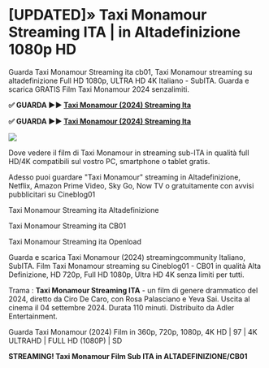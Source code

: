 # [UPDATED]» Taxi Monamour Streaming ITA | in Altadefinizione 1080p HD
Guarda Taxi Monamour Streaming ita cb01, Taxi Monamour streaming su altadefinizione Full HD 1080p, ULTRA HD 4K Italiano - SubITA. Guarda e scarica GRATIS Film Taxi Monamour 2024 senzalimiti.

**✅ GUARDA ►► [Taxi Monamour (2024) Streaming Ita](https://moviecorn-tv.com/it/movie/1289608/taxi-monamour.html)**

**✅ GUARDA ►► [Taxi Monamour (2024) Streaming Ita](https://moviecorn-tv.com/it/movie/1289608/taxi-monamour.html)**

<img src="https://image.tmdb.org/t/p/w300/cYiJADRqNxYJlJnkuIedhwS5WIT.jpg">

Dove vedere il film di Taxi Monamour in streaming sub-ITA in qualità full HD/4K compatibili sul vostro PC, smartphone o tablet gratis.

Adesso puoi guardare "Taxi Monamour" streaming in Altadefinizione, Netflix, Amazon Prime Video, Sky Go, Now TV o gratuitamente con avvisi pubblicitari su Cineblog01

Taxi Monamour Streaming ita Altadefinizione

Taxi Monamour Streaming ita CB01

Taxi Monamour Streaming ita Openload

Guarda e scarica Taxi Monamour (2024) streamingcommunity Italiano, SubITA. Film Taxi Monamour streaming su Cineblog01 - CB01 in qualità Alta Definizione, HD 720p, Full HD 1080p, Ultra HD 4K senza limiti per tutti.

Trama : **Taxi Monamour Streaming ITA** - un film di genere drammatico del 2024, diretto da Ciro De Caro, con Rosa Palasciano e Yeva Sai. Uscita al cinema il 04 settembre 2024. Durata 110 minuti. Distribuito da Adler Entertainment.

Guarda Taxi Monamour (2024) Film in 360p, 720p, 1080p, 4K HD | 97 | 4K ULTRAHD | FULL HD (1080P) | SD

**STREAMING! Taxi Monamour Film Sub ITA in ALTADEFINIZIONE/CB01**
